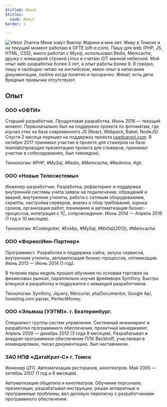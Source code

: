 ```yaml
---
$title@: About
$titles:
  nav@: About
$order: 1

---
```

![Viktor Zharina](/static/images/viktorzharina.jpg)
Меня зовут Виктор Жарина и мне <script type="text/javascript">var b = new Date('1986-12-28'); var t = Date.now() - b.getTime(); var a = new Date(t); document.write(Math.abs(a.getUTCFullYear() - 1970));
</script> лет. Живу в Томске и на текущий момент работаю в OFTE (oft-e.com). Пишу для web (PHP, JS, HTML, CSS), много работал с Mysql,  использовал Redis, Memcache, дружу с командной строкой Linux и считаю GIT манной небесной.
Мой опыт web-разработки более 3 лет, а опыт работы более 9.
Я говорю, пишу и свободно читаю на английском, имею опыт в написании документации, люблю когда понятно и прозрачно. Женат, есть дети.
Вредные привычки отсутствуют.

## Опыт

### ООО «ОФТИ»

Старший разработчик. Продуктовая разработка. Июнь 2016 — текущий момент.
Первоначально был на поддержке проекта по фотоматам, где изучал стек на базе современного JS (React, Webpack, Babel, NodeJS). Спустя 2 месяца перешел на поддержку проекта <a target="_blank" rel="noopener noreferrer" href="http://usedcarsni.com">usedcarsni.com</a>. В октябре 2017 принимал участие в проекте для стажеров на базе teamlab(проводил презентацию проекта для стажеров, принимал участие в собеседованиях, был тимлидом).

Технологии: \#PHP, \#MySql, \#Redis, \#Memcache, \#Redmine, \#git.

### ООО «Новые Телесистемы»

Инженер-разработчик. Разработка, рефакторинг и поддержка внутренней системы учета заявок на подключение, обращений и аварий, внутренние утилиты, работа с сетевым оборудованием, скрипты, настройка серверов, анализ и сбор требований, оценка сроков, организация работ, понимание и автоматизация бизнес-процессов, интеграция с 1С, сопровождение. Июнь 2014 — Апрель 2016 (1 год и 10 месяцев).

Технологии: \#Codeigniter, \#Ext4js, \#MySql, \#MsSql(2012), \#Memcache.


### ООО «ФорексИнн-Партнер»

Программист. Разработка и поддержка сайта, запуск сервисов, внутренние утилиты, автоматизация бизнес-процессов, оптимизация. Июнь 2013 — Июнь 2014 (1 год).

В течении пары недель прошел обучение по основам торговли на финансовых рынках, параллельно изучая фреймворк Symfony. Быстро втянулся в разработку и подружился с командой разработчиков.

Технологии: Symfony, Jquery, Mercurial, phpDocumentor, Google Api, Investing.com parser, PerfectMoney.

### ООО «Эльмаш (УЭТМ)». г. Екатеринбург.

Специалист группы систем управления. Системный инжиниринг и разработка программного обеспечения, проектный менеджмент. Апрель 2009 — декабрь 2012 (3 года 8 месяцев).
Разрабатывал и внедрял программное обеспечение ПЛК Beckhoff, участвовал в командировках, писал документацию, был наставником.

### ЗАО НПФ «ДатаКрат-С» г. Томск

Инженер ЦТО. Автоматизация ресторанов, кинотеатров. Май 2005 — октябрь 2007 (1 год и 6 месяцев).

Автоматизация общепита и кинотеатров. Обучение персонала, презентации, разрабатывал инструкции, решал аппаратные и программные проблемы, вел деловую переписку с разработчиками программного обеспечения.

